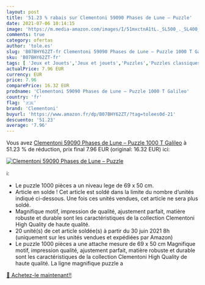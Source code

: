 ```yaml
---
layout: post
title: '51.23 % rabais sur Clementoni 59090 Phases de Lune – Puzzle'
date: 2021-07-06 10:14:15
image: 'https://m.media-amazon.com/images/I/51mxctnA1tL._SL500_._SL400_.jpg'
comments: true
category: ofertas
author: 'tole.es'
slug: 'B07BHY62ZT-fr Clementoni 59090 Phases de Lune – Puzzle 1000 T Galileo'
sku: 'B07BHY62ZT-fr'
tags: [ 'Jeux et Jouets','Jeux et jouets','Puzzles','Puzzles classiques','clementoni', ]
actualPrice: 7.96 EUR
currency: EUR
price: 7.96
comparePrice: 16.32 EUR
prodname: 'Clementoni 59090 Phases de Lune – Puzzle 1000 T Galileo'
country: 'fr'
flag: '🇫🇷'
brand: 'Clementoni'
buyurl: 'https://www.amazon.fr/dp/B07BHY62ZT/?tag=tolees0d-21'
descuento: '51.23'
average: '7.96'
---
```


Vous avez [Clementoni 59090 Phases de Lune – Puzzle 1000 T Galileo](https://www.amazon.fr/dp/B07BHY62ZT/?tag=tolees0d-21)  à  51.23 % de réduction, prix final  7.96 EUR (original: 16.32 EUR) ici:

[![Clementoni 59090 Phases de Lune – Puzzle](https://m.media-amazon.com/images/I/51mxctnA1tL._SL500_._SL400_.jpg)](https://www.amazon.fr/dp/B07BHY62ZT/?tag=tolees0d-21)

ℹ️:

- Le puzzle 1000 pièces a un niveau lege de 69 x 50 cm.
- Article en solde ! Cet article est soldé dans la limite du nombre d’unités indiqué ci-dessous. Une fois ces unités vendues, cet article ne sera plus soldé.
- Magnifique motif, impression de qualité, ajustement parfait, matière robuste et durable sont les caractéristiques de la collection Clementoni High Quality de haute qualité.
- 20 unité(s) de cet article soldée(s) à partir du 30 juin 2021 8h (uniquement sur les unités vendues et expédiées par Amazon)
- Le puzzle 1000 pièces a une attache mesure de 69 x 50 cm Magnifique motif, impression qualité, ajustement parfait, matière robuste et durable sont les caractéristiques de la collection Clementoni High Quality de haute qualité. La ligne magnifique puzzle a

[🛒 Achetez-le maintenant!!](https://www.amazon.fr/dp/B07BHY62ZT/?tag=tolees0d-21)
